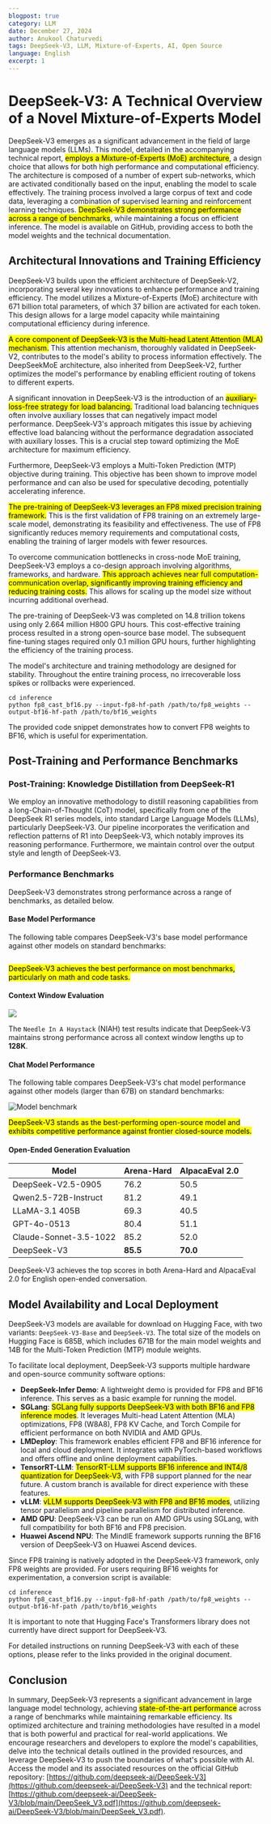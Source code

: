 ```yaml
---
blogpost: true
category: LLM
date: December 27, 2024 
author: Anukool Chaturvedi
tags: DeepSeek-V3, LLM, Mixture-of-Experts, AI, Open Source 
language: English
excerpt: 1
---
```


# DeepSeek-V3: A Technical Overview of a Novel Mixture-of-Experts Model

DeepSeek-V3 emerges as a significant advancement in the field of large language models (LLMs). This model, detailed in the accompanying technical report, <mark>employs a Mixture-of-Experts (MoE) architecture</mark>, a design choice that allows for both high performance and computational efficiency. The architecture is composed of a number of expert sub-networks, which are activated conditionally based on the input, enabling the model to scale effectively. The training process involved a large corpus of text and code data, leveraging a combination of supervised learning and reinforcement learning techniques. <mark>DeepSeek-V3 demonstrates strong performance across a range of benchmarks</mark>, while maintaining a focus on efficient inference. The model is available on GitHub, providing access to both the model weights and the technical documentation.


## Architectural Innovations and Training Efficiency

DeepSeek-V3 builds upon the efficient architecture of DeepSeek-V2, incorporating several key innovations to enhance performance and training efficiency. The model utilizes a Mixture-of-Experts (MoE) architecture with 671 billion total parameters, of which 37 billion are activated for each token. This design allows for a large model capacity while maintaining computational efficiency during inference.

<mark>A core component of DeepSeek-V3 is the Multi-head Latent Attention (MLA) mechanism.</mark> This attention mechanism, thoroughly validated in DeepSeek-V2, contributes to the model's ability to process information effectively. The DeepSeekMoE architecture, also inherited from DeepSeek-V2, further optimizes the model's performance by enabling efficient routing of tokens to different experts.

A significant innovation in DeepSeek-V3 is the introduction of an <mark>auxiliary-loss-free strategy for load balancing.</mark> Traditional load balancing techniques often involve auxiliary losses that can negatively impact model performance. DeepSeek-V3's approach mitigates this issue by achieving effective load balancing without the performance degradation associated with auxiliary losses. This is a crucial step toward optimizing the MoE architecture for maximum efficiency.

Furthermore, DeepSeek-V3 employs a Multi-Token Prediction (MTP) objective during training. This objective has been shown to improve model performance and can also be used for speculative decoding, potentially accelerating inference.

<mark>The pre-training of DeepSeek-V3 leverages an FP8 mixed precision training framework.</mark> This is the first validation of FP8 training on an extremely large-scale model, demonstrating its feasibility and effectiveness. The use of FP8 significantly reduces memory requirements and computational costs, enabling the training of larger models with fewer resources.

To overcome communication bottlenecks in cross-node MoE training, DeepSeek-V3 employs a co-design approach involving algorithms, frameworks, and hardware. <mark>This approach achieves near full computation-communication overlap, significantly improving training efficiency and reducing training costs.</mark> This allows for scaling up the model size without incurring additional overhead.

The pre-training of DeepSeek-V3 was completed on 14.8 trillion tokens using only 2.664 million H800 GPU hours. This cost-effective training process resulted in a strong open-source base model. The subsequent fine-tuning stages required only 0.1 million GPU hours, further highlighting the efficiency of the training process.

The model's architecture and training methodology are designed for stability. Throughout the entire training process, no irrecoverable loss spikes or rollbacks were experienced.

```
cd inference
python fp8_cast_bf16.py --input-fp8-hf-path /path/to/fp8_weights --output-bf16-hf-path /path/to/bf16_weights
```
The provided code snippet demonstrates how to convert FP8 weights to BF16, which is useful for experimentation.


## Post-Training and Performance Benchmarks

### Post-Training: Knowledge Distillation from DeepSeek-R1

We employ an innovative methodology to distill reasoning capabilities from a long-Chain-of-Thought (CoT) model, specifically from one of the DeepSeek R1 series models, into standard Large Language Models (LLMs), particularly DeepSeek-V3. Our pipeline incorporates the verification and reflection patterns of R1 into DeepSeek-V3, which notably improves its reasoning performance. Furthermore, we maintain control over the output style and length of DeepSeek-V3.

### Performance Benchmarks

DeepSeek-V3 demonstrates strong performance across a range of benchmarks, as detailed below.

#### Base Model Performance

The following table compares DeepSeek-V3's base model performance against other models on standard benchmarks:

![]()
 

<mark>DeepSeek-V3 achieves the best performance on most benchmarks, particularly on math and code tasks.</mark>

#### Context Window Evaluation

[![](/deepseek-ai/DeepSeek-V3/raw/main/figures/niah.png)](/deepseek-ai/DeepSeek-V3/blob/main/figures/niah.png)

The `Needle In A Haystack` (NIAH) test results indicate that DeepSeek-V3 maintains strong performance across all context window lengths up to **128K**.

#### Chat Model Performance

The following table compares DeepSeek-V3's chat model performance against other models (larger than 67B) on standard benchmarks:

![Model benchmark](https://pbs.twimg.com/media/GfuKUsuagAEfvM2?format=jpg&name=large)

<mark>DeepSeek-V3 stands as the best-performing open-source model and exhibits competitive performance against frontier closed-source models.</mark>

#### Open-Ended Generation Evaluation

| Model | Arena-Hard | AlpacaEval 2.0  
---|---|---  
| DeepSeek-V2.5-0905 | 76.2 | 50.5  
| Qwen2.5-72B-Instruct | 81.2 | 49.1  
| LLaMA-3.1 405B | 69.3 | 40.5  
| GPT-4o-0513 | 80.4 | 51.1  
| Claude-Sonnet-3.5-1022 | 85.2 | 52.0  
| DeepSeek-V3 | **85.5** | **70.0**  

DeepSeek-V3 achieves the top scores in both Arena-Hard and AlpacaEval 2.0 for English open-ended conversation.


## Model Availability and Local Deployment

DeepSeek-V3 models are available for download on Hugging Face, with two variants: `DeepSeek-V3-Base` and `DeepSeek-V3`. The total size of the models on Hugging Face is 685B, which includes 671B for the main model weights and 14B for the Multi-Token Prediction (MTP) module weights.

To facilitate local deployment, DeepSeek-V3 supports multiple hardware and open-source community software options:

- **DeepSeek-Infer Demo**: A lightweight demo is provided for FP8 and BF16 inference. This serves as a basic example for running the model.
- **SGLang**: <mark>SGLang fully supports DeepSeek-V3 with both BF16 and FP8 inference modes</mark>. It leverages Multi-head Latent Attention (MLA) optimizations, FP8 (W8A8), FP8 KV Cache, and Torch Compile for efficient performance on both NVIDIA and AMD GPUs.
- **LMDeploy**: This framework enables efficient FP8 and BF16 inference for local and cloud deployment. It integrates with PyTorch-based workflows and offers offline and online deployment capabilities.
- **TensorRT-LLM**: <mark>TensorRT-LLM supports BF16 inference and INT4/8 quantization for DeepSeek-V3</mark>, with FP8 support planned for the near future. A custom branch is available for direct experience with these features.
- **vLLM**: <mark>vLLM supports DeepSeek-V3 with FP8 and BF16 modes</mark>, utilizing tensor parallelism and pipeline parallelism for distributed inference.
- **AMD GPU**: DeepSeek-V3 can be run on AMD GPUs using SGLang, with full compatibility for both BF16 and FP8 precision.
- **Huawei Ascend NPU**: The MindIE framework supports running the BF16 version of DeepSeek-V3 on Huawei Ascend devices.

Since FP8 training is natively adopted in the DeepSeek-V3 framework, only FP8 weights are provided. For users requiring BF16 weights for experimentation, a conversion script is available:

```
cd inference
python fp8_cast_bf16.py --input-fp8-hf-path /path/to/fp8_weights --output-bf16-hf-path /path/to/bf16_weights
```

It is important to note that Hugging Face's Transformers library does not currently have direct support for DeepSeek-V3.

For detailed instructions on running DeepSeek-V3 with each of these options, please refer to the links provided in the original document.


## Conclusion

In summary, DeepSeek-V3 represents a significant advancement in large language model technology, achieving <mark>state-of-the-art performance</mark> across a range of benchmarks while maintaining remarkable efficiency. Its optimized architecture and training methodologies have resulted in a model that is both powerful and practical for real-world applications. We encourage researchers and developers to explore the model's capabilities, delve into the technical details outlined in the provided resources, and leverage DeepSeek-V3 to push the boundaries of what's possible with AI. Access the model and its associated resources on the official GitHub repository: [https://github.com/deepseek-ai/DeepSeek-V3](https://github.com/deepseek-ai/DeepSeek-V3) and the technical report: [https://github.com/deepseek-ai/DeepSeek-V3/blob/main/DeepSeek_V3.pdf](https://github.com/deepseek-ai/DeepSeek-V3/blob/main/DeepSeek_V3.pdf).
